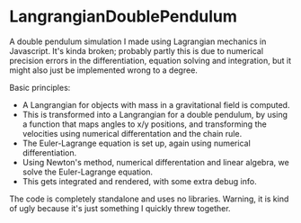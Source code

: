 # LangrangianDoublePendulum
A double pendulum simulation I made using Lagrangian mechanics in Javascript. It's kinda broken; probably partly this is due to numerical precision errors in the differentiation, equation solving and integration, but it might also just be implemented wrong to a degree.

Basic principles:

 * A Langrangian for objects with mass in a gravitational field is computed.
 * This is transformed into a Langrangian for a double pendulum, by using a function that maps angles to x/y positions, and transforming the velocities using numerical differentation and the chain rule.
 * The Euler-Lagrange equation is set up, again using numerical differentiation.
 * Using Newton's method, numerical differentation and linear algebra, we solve the Euler-Lagrange equation.
 * This gets integrated and rendered, with some extra debug info.

The code is completely standalone and uses no libraries. Warning, it is kind of ugly because it's just something I quickly threw together.
